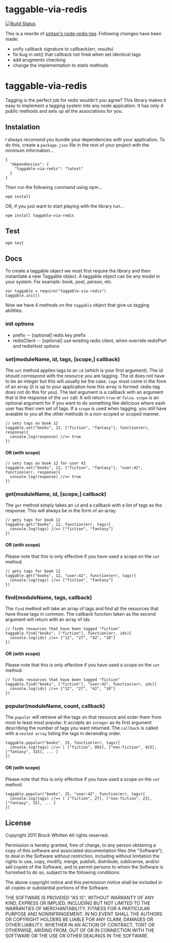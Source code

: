 # taggable-via-redis
[![Build Status](https://secure.travis-ci.org/yi/node-taggable-via-redis.png?branch=master)](http://travis-ci.org/yi/node-taggable-via-redis)

This is a rewrite of [sintaxi's node-redis-tag](https://github.com/sintaxi/node-redis-tag).
Following changes have been made:
 * unify callback signature to callback(err, results)
 * fix bug in set() that callback not fired when set identical tags
 * add arugments checking
 * change the implementation to statis methods

# taggable-via-redis

Tagging is the perfect job for redis wouldn't you agree? This library makes it
easy to implement a tagging system into any node appication. It has only 4
public methods and sets up all the associations for you.

## Instalation

I always recomend you bundle your dependencies with your application. To do
this, create a `package.json` file in the root of your project with the minimum
information...

    {
      "dependencies": {
        "taggable-via-redis": "latest"
      }
    }

Then run the following command using npm...

    npm install

OR, if you just want to start playing with the library run...

    npm install taggable-via-redis

## Test

    npm test

## Docs

To create a taggable object we must first require the library and then
instantiate a new Taggable object. A taggable object can be any model in your
system. For example: book, post, person, etc.

    var taggable = require("taggable-via-redis")
    taggable.init()

Now we have 4 methods on the `taggable` object that give us tagging abilities.

### init options

 * prefix  -- [optional] redis key prefix
 * redisClient  -- [optional] use existing redis client, when override redisPort and redisHost options

### set(moduleName, id, tags, [scope,]  callback)

The `set` method applies tags to an `id` (which is your first argument). The id
should correspond with the resource you are tagging. The id does not have to be
an integer but this will usually be the case. `tags` must come in the form of
an array (it is up to your application how this array is formed. redis-tag does
not do this for you). The last argument is a callback with an argument that is
the response of the `set` call. It will return `true` or `false`. `scope` is an
optional argument for if you want to do something like delicious where eash
user has their own set of tags. If a `scope` is used when tagging. you still
have avaiable to you all the other methods in a non-scoped or scoped manner.

    // sets tags on book 12
    taggable.set("books", 12, ["fiction", "fantasy"], function(err, response){
      console.log(response) //=> true
    })

#### OR (with scope)

    // sets tags on book 12 for user 42
    taggable.set("books", 12, ["fiction", "fantasy"], "user:42", function(err, response){
      console.log(response) //=> true
    })

### get(moduleName, id, [scope,] callback)

The `get` method simply takes an `id` and a callback with a list of tags as the
response. This will always be in the form of an array.

    // gets tags for book 12
    taggable.get("books", 12, function(err, tags){
      console.log(tags) //=> ["fiction", "fantasy"]
    })

#### OR (with scope)

Please note that this is only effective if you have used a scope on the `set`
method.

    // gets tags for book 12
    taggable.get("books", 12, "user:42", function(err, tags){
      console.log(tags) //=> ["fiction", "fantasy"]
    })

### find(moduleName, tags, callback)

The `find` method will take an array of tags and find all the resources that
have those tags in common. The callback function taken as the second argument
will return with an array of ids.

    // finds resources that have been tagged "fiction"
    taggable.find("books", ["fiction"], function(err, ids){
      console.log(ids) //=> ["12", "27", "42", "18"]
    })

#### OR (with scope)

Please note that this is only effective if you have used a scope on the `set`
method.

    // finds resources that have been tagged "fiction"
    taggable.find("books", ["fiction"], "user:42", function(err, ids){
      console.log(ids) //=> ["12", "27", "42", "18"]
    })

### popular(moduleName, count, callback)

The `popular` will retrieve all the tags on that resource and order them from
most to least most popular. It accepts an `integer` as its first argument
describing the number of tags you want returned. The `callback` is called with
a `nested array` listing the tags in decending order.

    taggable.popular("books", 25, function(err, tags){
      console.log(tags) //=> [ ["fiction", 892], ["non-fiction", 423], ["fantasy", 315], ... ]
    })

#### OR (with scope)

Please note that this is only effective if you have used a scope on the `set`
method.

    taggable.popular("books", 25, "user:42", function(err, tags){
      console.log(tags) //=> [ ["fiction", 27], ["non-fiction", 23], ["fantasy", 15], ... ]
    })

## License

Copyright 2011 Brock Whitten
All rights reserved.

Permission is hereby granted, free of charge, to any person
obtaining a copy of this software and associated documentation
files (the "Software"), to deal in the Software without
restriction, including without limitation the rights to use,
copy, modify, merge, publish, distribute, sublicense, and/or sell
copies of the Software, and to permit persons to whom the
Software is furnished to do so, subject to the following
conditions:

The above copyright notice and this permission notice shall be
included in all copies or substantial portions of the Software.

THE SOFTWARE IS PROVIDED "AS IS", WITHOUT WARRANTY OF ANY KIND,
EXPRESS OR IMPLIED, INCLUDING BUT NOT LIMITED TO THE WARRANTIES
OF MERCHANTABILITY, FITNESS FOR A PARTICULAR PURPOSE AND
NONINFRINGEMENT. IN NO EVENT SHALL THE AUTHORS OR COPYRIGHT
HOLDERS BE LIABLE FOR ANY CLAIM, DAMAGES OR OTHER LIABILITY,
WHETHER IN AN ACTION OF CONTRACT, TORT OR OTHERWISE, ARISING
FROM, OUT OF OR IN CONNECTION WITH THE SOFTWARE OR THE USE OR
OTHER DEALINGS IN THE SOFTWARE.


